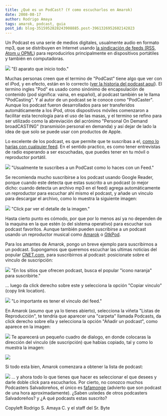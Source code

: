 ```yaml
---
title: ¿Qué es un PodCast? (Y como escucharlos en Amarok)
date: 2008-08-17
author: Rodrigo Amaya
tags: amarok, podcast, guia
post_id: blog-3515952828243908885.post-3961326952602142823
---
```


Un Podcast es una serie de medios digitales, usualmente audio en formato mp3, que se distribuyen en Internet usando [la sindicación de feeds (RSS, Atom u OPML](http://www.srbyte.com/2008/03/que-es-el-rss-feed-rssatomxmlsyndicatio.html)) para reproducirlos principalmente en dispositivos portátiles y también en computadoras.

[![](https://2.bp.blogspot.com/_ayvorITawE4/SKmiMe_973I/AAAAAAAABFk/v2JtZuKoVdA/s320/podcast.png)](https://2.bp.blogspot.com/_ayvorITawE4/SKmiMe_973I/AAAAAAAABFk/v2JtZuKoVdA/s1600-h/podcast.png)
"El aparato que inicio
todo."

Muchas personas creen que el termino de "PodCast" tiene algo que ver con el iPod, y en efecto, están en lo correcto ([ver la historia del podcast aquí](http://en.wikipedia.org/wiki/History_of_podcasting)). El termino ingles "Pod" es usado como sinónimo de encapsulación de contenido (pod significa: vaina, en español), al podcast también se le llama "PodCasting". Y al autor de un podcast se le conoce como "PodCaster". Aunque los podcast fueron desarrollados para ser transferidos automáticamente a los iPod, otros dispositivos móviles comenzaron a facilitar esta tecnología para el uso de las masas, y el termino se refino para ser utilizado como la abreviación del acrónimo "Personal On Demand broadCASTING" (transmisión personal en demanda) y así dejar de lado la idea de que solo se puede usar con productos de Apple.

Lo excelente de los podcast, es que permite que te suscribas a el, [como lo harías con cualquier feed](http://www.srbyte.com/2008/03/que-es-el-rss-feed-rssatomxmlsyndicatio.html). En el sentido practico, es como tener entrevistas de radio esperando a ser escuchadas, que puedes tener en tu móvil o reproductor portátil.

[![](https://1.bp.blogspot.com/_ayvorITawE4/SKmiMB3hjSI/AAAAAAAABFc/9W62Y9wiBFQ/s320/Podcast_CTAP_small.jpg)](https://1.bp.blogspot.com/_ayvorITawE4/SKmiMB3hjSI/AAAAAAAABFc/9W62Y9wiBFQ/s1600-h/Podcast_CTAP_small.jpg)
"Usualmente te suscribes a
un PodCast como lo haces con un Feed."

Se recomienda mucho suscribirse a los podcast usando Google Reader, porque cuando este detecta que estas suscrito a un podcast (o mejor dicho: cuando detecta un archivo mp3 en el feed) agrega automáticamente un reproductor para escuchar ahí mismo el podcast, y añade un vinculo para descargar el archivo, como lo muestra la siguiente imagen:

[![](https://2.bp.blogspot.com/_ayvorITawE4/SKkIEyUfUVI/AAAAAAAABFE/d2LYYqVjKmA/s320/screencast.png)](https://2.bp.blogspot.com/_ayvorITawE4/SKkIEyUfUVI/AAAAAAAABFE/d2LYYqVjKmA/s1600-h/screencast.png)
"Click par ver el detalle de
la imagen."

Hasta cierto punto es cómodo, por que por lo menos así ya no dependen de la maquina en la que estén (o del sistema operativo) para escuchar sus podcast favoritos. Aunque también pueden suscribirse a un podcast usando un reproductor musical como [Amarok](http://www.srbyte.com/2007/03/amarok-rocks.html) o [GtkPod](http://www.gtkpod.org/).

Para los amantes de Amarok, pongo un breve ejemplo para suscribirnos a un podcast. Supongamos que queremos escuchar las ultimas noticias del popular [CNET.com](http://news.cnet.com/daily-podcast/?tag=cnetfd.pdcst), para suscribirnos al podcast: posicionate sobre el vinculo de suscripción:

[![](https://2.bp.blogspot.com/_ayvorITawE4/SKmjO1fTFmI/AAAAAAAABFs/qvYhqZxJT04/s320/news.cnet.png)](https://2.bp.blogspot.com/_ayvorITawE4/SKmjO1fTFmI/AAAAAAAABFs/qvYhqZxJT04/s1600-h/news.cnet.png)
"En los sitios que ofrecen
podcast, busca el popular "icono naranja" para suscribirte."

... luego da click derecho sobre este y selecciona la opción "Copiar vinculo" (copy link location).

[![](https://2.bp.blogspot.com/_ayvorITawE4/SKmjPACuGWI/AAAAAAAABF0/829EiXDXTK4/s320/copylinklocation.png)](https://2.bp.blogspot.com/_ayvorITawE4/SKmjPACuGWI/AAAAAAAABF0/829EiXDXTK4/s1600-h/copylinklocation.png)
"Lo importante es tener el
vinculo del feed."

En Amarok (asumo que ya lo tienes abierto), selecciona la viñeta "Listas de Reproducción", te tendría que aparecer una "carpeta" llamada Podcasts, da click derecho sobre ella y selecciona la opción "Añadir un podcast", como aparece en la imagen:

[![](https://3.bp.blogspot.com/_ayvorITawE4/SKmjPeYy-mI/AAAAAAAABF8/ofdrh00TeyM/s320/amarok.addpodcast.png)](https://3.bp.blogspot.com/_ayvorITawE4/SKmjPeYy-mI/AAAAAAAABF8/ofdrh00TeyM/s1600-h/amarok.addpodcast.png)
Te aparecerá un pequeño cuadro de dialogo, en donde colocaras la dirección del vinculo (de suscripción) que habías copiado, tal y como lo muestra la imagen:

[![](https://1.bp.blogspot.com/_ayvorITawE4/SKmjPeJwjcI/AAAAAAAABGE/hzhlsEKnQT4/s320/amarok.podcasturl.png)](https://1.bp.blogspot.com/_ayvorITawE4/SKmjPeJwjcI/AAAAAAAABGE/hzhlsEKnQT4/s1600-h/amarok.podcasturl.png)

Si todo esta bien, Amarok comenzara a obtener la lista de podcast:

[![](https://2.bp.blogspot.com/_ayvorITawE4/SKmjPgO4zII/AAAAAAAABGM/rsrgkN8Pg2k/s320/amarok.podcastscnetagregado.png)](https://2.bp.blogspot.com/_ayvorITawE4/SKmjPgO4zII/AAAAAAAABGM/rsrgkN8Pg2k/s1600-h/amarok.podcastscnetagregado.png)
... y ahora todo lo que tienes que hacer es seleccionar el que desees y darle doble click para escucharlos. Por cierto, no conozco muchos Podcasters Salvadoreños, el único es [fafamonge](http://www.fafamonge.com/category/podcast) (advierto que son podcast de una hora aproximadamente). ¿Saben ustedes de otros podcasters Salvadoreños? y ¿A qué podcasts estas suscrito?

Copyleft Rodrigo S. Amaya C. y el staff del Sr. Byte
